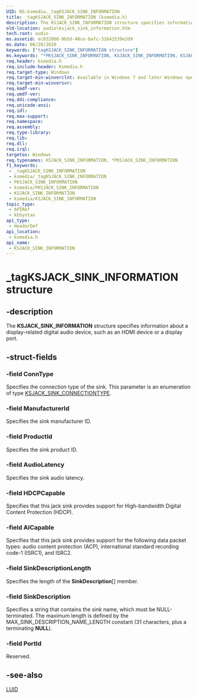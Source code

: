 ```yaml
---
UID: NS:ksmedia._tagKSJACK_SINK_INFORMATION
title: _tagKSJACK_SINK_INFORMATION (ksmedia.h)
description: The KSJACK_SINK_INFORMATION structure specifies information about a display-related digital audio device, such as an HDMI device or a display port.
old-location: audio\ksjack_sink_information.htm
tech.root: audio
ms.assetid: ec832068-9b5d-40ce-bafc-31642539e2d9
ms.date: 08/20/2020
keywords: ["tagKSJACK_SINK_INFORMATION structure"]
ms.keywords: "*PKSJACK_SINK_INFORMATION, KSJACK_SINK_INFORMATION, KSJACK_SINK_INFORMATION structure [Audio Devices], PKSJACK_SINK_INFORMATION, PKSJACK_SINK_INFORMATION structure pointer [Audio Devices], _tagKSJACK_SINK_INFORMATION, aud-prop_e9bbfa8a-d002-400c-a35d-3da0a8026cd6.xml, audio.ksjack_sink_information, ksmedia/KSJACK_SINK_INFORMATION, ksmedia/PKSJACK_SINK_INFORMATION"
req.header: ksmedia.h
req.include-header: Ksmedia.h
req.target-type: Windows
req.target-min-winverclnt: Available in Windows 7 and later Windows operating systems.
req.target-min-winversvr: 
req.kmdf-ver: 
req.umdf-ver: 
req.ddi-compliance: 
req.unicode-ansi: 
req.idl: 
req.max-support: 
req.namespace: 
req.assembly: 
req.type-library: 
req.lib: 
req.dll: 
req.irql: 
targetos: Windows
req.typenames: KSJACK_SINK_INFORMATION, *PKSJACK_SINK_INFORMATION
f1_keywords:
 - _tagKSJACK_SINK_INFORMATION
 - ksmedia/_tagKSJACK_SINK_INFORMATION
 - PKSJACK_SINK_INFORMATION
 - ksmedia/PKSJACK_SINK_INFORMATION
 - KSJACK_SINK_INFORMATION
 - ksmedia/KSJACK_SINK_INFORMATION
topic_type:
 - APIRef
 - kbSyntax
api_type:
 - HeaderDef
api_location:
 - ksmedia.h
api_name:
 - KSJACK_SINK_INFORMATION
---
```


# _tagKSJACK_SINK_INFORMATION structure


## -description

The **KSJACK_SINK_INFORMATION** structure specifies information about a display-related digital audio device, such as an HDMI device or a display port.

## -struct-fields

### -field ConnType

Specifies the connection type of the sink. This parameter is an enumeration of type [KSJACK_SINK_CONNECTIONTYPE](https://docs.microsoft.com/windows/win32/api/devicetopology/ne-devicetopology-ksjack_sink_connectiontype).

### -field ManufacturerId

Specifies the sink manufacturer ID.

### -field ProductId

Specifies the sink product ID.

### -field AudioLatency

Specifies the sink audio latency.

### -field HDCPCapable

Specifies that this jack sink provides support for High-bandwidth Digital Content Protection (HDCP).

### -field AICapable

Specifies that this jack sink provides support for the following data packet types: audio content protection (ACP), international standard recording code-1 (ISRC1), and ISRC2.

### -field SinkDescriptionLength

Specifies the length of the **SinkDescription**[] member.

### -field SinkDescription

Specifies a string that contains the sink name, which must be NULL-terminated. The maximum length is defined by the MAX_SINK_DESCRIPTION_NAME_LENGTH constant (31  characters, plus a terminating **NULL**).

### -field PortId

Reserved.

## -see-also

[LUID](https://docs.microsoft.com/windows-hardware/drivers/ddi/igpupvdev/ns-igpupvdev-_luid)

